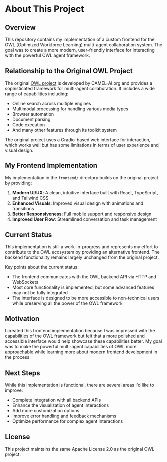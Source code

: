 # About This Project

## Overview

This repository contains my implementation of a custom frontend for the OWL (Optimized Workforce Learning) multi-agent collaboration system. The goal was to create a more modern, user-friendly interface for interacting with the powerful OWL agent framework.

## Relationship to the Original OWL Project

The original [OWL project](https://github.com/camel-ai/owl) is developed by CAMEL-AI.org and provides a sophisticated framework for multi-agent collaboration. It includes a wide range of capabilities including:

- Online search across multiple engines
- Multimodal processing for handling various media types
- Browser automation
- Document parsing
- Code execution
- And many other features through its toolkit system

The original project uses a Gradio-based web interface for interaction, which works well but has some limitations in terms of user experience and visual design.

## My Frontend Implementation

My implementation in the `frontend/` directory builds on the original project by providing:

1. **Modern UI/UX**: A clean, intuitive interface built with React, TypeScript, and Tailwind CSS
2. **Enhanced Visuals**: Improved visual design with animations and transitions
3. **Better Responsiveness**: Full mobile support and responsive design
4. **Improved User Flow**: Streamlined conversation and task management

## Current Status

This implementation is still a work-in-progress and represents my effort to contribute to the OWL ecosystem by providing an alternative frontend. The backend functionality remains largely unchanged from the original project.

Key points about the current status:

- The frontend communicates with the OWL backend API via HTTP and WebSockets
- Most core functionality is implemented, but some advanced features may not be fully integrated
- The interface is designed to be more accessible to non-technical users while preserving all the power of the OWL framework

## Motivation

I created this frontend implementation because I was impressed with the capabilities of the OWL framework but felt that a more polished and accessible interface would help showcase these capabilities better. My goal was to make the powerful multi-agent capabilities of OWL more approachable while learning more about modern frontend development in the process.

## Next Steps

While this implementation is functional, there are several areas I'd like to improve:

- Complete integration with all backend APIs
- Enhance the visualization of agent interactions
- Add more customization options
- Improve error handling and feedback mechanisms
- Optimize performance for complex agent interactions

## License

This project maintains the same Apache License 2.0 as the original OWL project. 